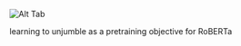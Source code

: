 ![Alt Tab](https://media.giphy.com/media/xUOxeQdcBbmybIAjNm/giphy.gif)

learning to unjumble as a pretraining objective for RoBERTa
